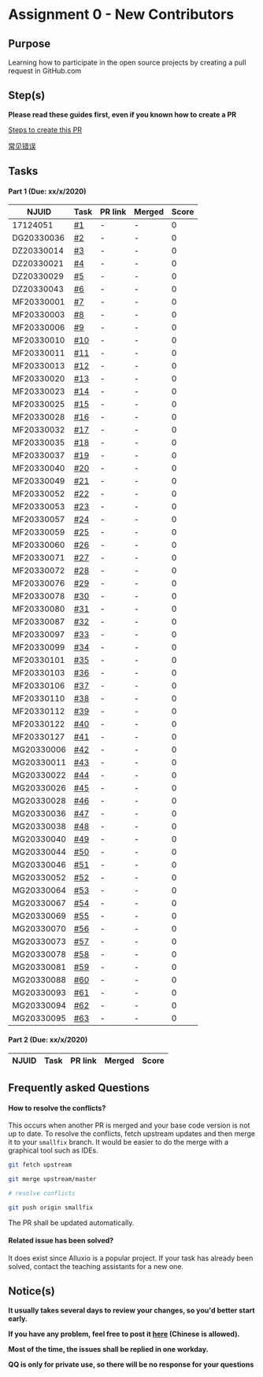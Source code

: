 # Assignment 0 - New Contributors

## Purpose

Learning how to participate in the open source projects by creating a pull request in GitHub.com

## Step(s)

**Please read these guides first, even if you known how to create a PR**

[Steps to create this PR](How-To.md)

[常见错误](Errors.md)

## Tasks

#### Part 1 (Due: xx/x/2020)

| NJUID | Task | PR link | Merged | Score |
|---|---|---|---|---|
17124051 |[#1](https://github.com/PasaLab/MR-Course-Assignments/blob/fall-2020/issue_list.md#task-1) | - | - | 0 |
DG20330036 |[#2](https://github.com/PasaLab/MR-Course-Assignments/blob/fall-2020/issue_list.md#task-2) | - | - | 0 |
DZ20330014 |[#3](https://github.com/PasaLab/MR-Course-Assignments/blob/fall-2020/issue_list.md#task-3) | - | - | 0 |
DZ20330021 |[#4](https://github.com/PasaLab/MR-Course-Assignments/blob/fall-2020/issue_list.md#task-4) | - | - | 0 |
DZ20330029 |[#5](https://github.com/PasaLab/MR-Course-Assignments/blob/fall-2020/issue_list.md#task-5) | - | - | 0 |
DZ20330043 |[#6](https://github.com/PasaLab/MR-Course-Assignments/blob/fall-2020/issue_list.md#task-6) | - | - | 0 |
MF20330001 |[#7](https://github.com/PasaLab/MR-Course-Assignments/blob/fall-2020/issue_list.md#task-7) | - | - | 0 |
MF20330003 |[#8](https://github.com/PasaLab/MR-Course-Assignments/blob/fall-2020/issue_list.md#task-8) | - | - | 0 |
MF20330006 |[#9](https://github.com/PasaLab/MR-Course-Assignments/blob/fall-2020/issue_list.md#task-9) | - | - | 0 |
MF20330010 |[#10](https://github.com/PasaLab/MR-Course-Assignments/blob/fall-2020/issue_list.md#task-10) | - | - | 0 |
MF20330011 |[#11](https://github.com/PasaLab/MR-Course-Assignments/blob/fall-2020/issue_list.md#task-11) | - | - | 0 |
MF20330013 |[#12](https://github.com/PasaLab/MR-Course-Assignments/blob/fall-2020/issue_list.md#task-12) | - | - | 0 |
MF20330020 |[#13](https://github.com/PasaLab/MR-Course-Assignments/blob/fall-2020/issue_list.md#task-13) | - | - | 0 |
MF20330023 |[#14](https://github.com/PasaLab/MR-Course-Assignments/blob/fall-2020/issue_list.md#task-14) | - | - | 0 |
MF20330025 |[#15](https://github.com/PasaLab/MR-Course-Assignments/blob/fall-2020/issue_list.md#task-15) | - | - | 0 |
MF20330028 |[#16](https://github.com/PasaLab/MR-Course-Assignments/blob/fall-2020/issue_list.md#task-16) | - | - | 0 |
MF20330032 |[#17](https://github.com/PasaLab/MR-Course-Assignments/blob/fall-2020/issue_list.md#task-17) | - | - | 0 |
MF20330035 |[#18](https://github.com/PasaLab/MR-Course-Assignments/blob/fall-2020/issue_list.md#task-18) | - | - | 0 |
MF20330037 |[#19](https://github.com/PasaLab/MR-Course-Assignments/blob/fall-2020/issue_list.md#task-19) | - | - | 0 |
MF20330040 |[#20](https://github.com/PasaLab/MR-Course-Assignments/blob/fall-2020/issue_list.md#task-20) | - | - | 0 |
MF20330049 |[#21](https://github.com/PasaLab/MR-Course-Assignments/blob/fall-2020/issue_list.md#task-21) | - | - | 0 |
MF20330052 |[#22](https://github.com/PasaLab/MR-Course-Assignments/blob/fall-2020/issue_list.md#task-22) | - | - | 0 |
MF20330053 |[#23](https://github.com/PasaLab/MR-Course-Assignments/blob/fall-2020/issue_list.md#task-23) | - | - | 0 |
MF20330057 |[#24](https://github.com/PasaLab/MR-Course-Assignments/blob/fall-2020/issue_list.md#task-24) | - | - | 0 |
MF20330059 |[#25](https://github.com/PasaLab/MR-Course-Assignments/blob/fall-2020/issue_list.md#task-25) | - | - | 0 |
MF20330060 |[#26](https://github.com/PasaLab/MR-Course-Assignments/blob/fall-2020/issue_list.md#task-26) | - | - | 0 |
MF20330071 |[#27](https://github.com/PasaLab/MR-Course-Assignments/blob/fall-2020/issue_list.md#task-27) | - | - | 0 |
MF20330072 |[#28](https://github.com/PasaLab/MR-Course-Assignments/blob/fall-2020/issue_list.md#task-28) | - | - | 0 |
MF20330076 |[#29](https://github.com/PasaLab/MR-Course-Assignments/blob/fall-2020/issue_list.md#task-29) | - | - | 0 |
MF20330078 |[#30](https://github.com/PasaLab/MR-Course-Assignments/blob/fall-2020/issue_list.md#task-30) | - | - | 0 |
MF20330080 |[#31](https://github.com/PasaLab/MR-Course-Assignments/blob/fall-2020/issue_list.md#task-31) | - | - | 0 |
MF20330087 |[#32](https://github.com/PasaLab/MR-Course-Assignments/blob/fall-2020/issue_list.md#task-32) | - | - | 0 |
MF20330097 |[#33](https://github.com/PasaLab/MR-Course-Assignments/blob/fall-2020/issue_list.md#task-33) | - | - | 0 |
MF20330099 |[#34](https://github.com/PasaLab/MR-Course-Assignments/blob/fall-2020/issue_list.md#task-34) | - | - | 0 |
MF20330101 |[#35](https://github.com/PasaLab/MR-Course-Assignments/blob/fall-2020/issue_list.md#task-35) | - | - | 0 |
MF20330103 |[#36](https://github.com/PasaLab/MR-Course-Assignments/blob/fall-2020/issue_list.md#task-36) | - | - | 0 |
MF20330106 |[#37](https://github.com/PasaLab/MR-Course-Assignments/blob/fall-2020/issue_list.md#task-37) | - | - | 0 |
MF20330110 |[#38](https://github.com/PasaLab/MR-Course-Assignments/blob/fall-2020/issue_list.md#task-38) | - | - | 0 |
MF20330112 |[#39](https://github.com/PasaLab/MR-Course-Assignments/blob/fall-2020/issue_list.md#task-39) | - | - | 0 |
MF20330122 |[#40](https://github.com/PasaLab/MR-Course-Assignments/blob/fall-2020/issue_list.md#task-40) | - | - | 0 |
MF20330127 |[#41](https://github.com/PasaLab/MR-Course-Assignments/blob/fall-2020/issue_list.md#task-41) | - | - | 0 |
MG20330006 |[#42](https://github.com/PasaLab/MR-Course-Assignments/blob/fall-2020/issue_list.md#task-42) | - | - | 0 |
MG20330011 |[#43](https://github.com/PasaLab/MR-Course-Assignments/blob/fall-2020/issue_list.md#task-43) | - | - | 0 |
MG20330022 |[#44](https://github.com/PasaLab/MR-Course-Assignments/blob/fall-2020/issue_list.md#task-44) | - | - | 0 |
MG20330026 |[#45](https://github.com/PasaLab/MR-Course-Assignments/blob/fall-2020/issue_list.md#task-45) | - | - | 0 |
MG20330028 |[#46](https://github.com/PasaLab/MR-Course-Assignments/blob/fall-2020/issue_list.md#task-46) | - | - | 0 |
MG20330036 |[#47](https://github.com/PasaLab/MR-Course-Assignments/blob/fall-2020/issue_list.md#task-47) | - | - | 0 |
MG20330038 |[#48](https://github.com/PasaLab/MR-Course-Assignments/blob/fall-2020/issue_list.md#task-48) | - | - | 0 |
MG20330040 |[#49](https://github.com/PasaLab/MR-Course-Assignments/blob/fall-2020/issue_list.md#task-49) | - | - | 0 |
MG20330044 |[#50](https://github.com/PasaLab/MR-Course-Assignments/blob/fall-2020/issue_list.md#task-50) | - | - | 0 |
MG20330046 |[#51](https://github.com/PasaLab/MR-Course-Assignments/blob/fall-2020/issue_list.md#task-51) | - | - | 0 |
MG20330052 |[#52](https://github.com/PasaLab/MR-Course-Assignments/blob/fall-2020/issue_list.md#task-52) | - | - | 0 |
MG20330064 |[#53](https://github.com/PasaLab/MR-Course-Assignments/blob/fall-2020/issue_list.md#task-53) | - | - | 0 |
MG20330067 |[#54](https://github.com/PasaLab/MR-Course-Assignments/blob/fall-2020/issue_list.md#task-54) | - | - | 0 |
MG20330069 |[#55](https://github.com/PasaLab/MR-Course-Assignments/blob/fall-2020/issue_list.md#task-55) | - | - | 0 |
MG20330070 |[#56](https://github.com/PasaLab/MR-Course-Assignments/blob/fall-2020/issue_list.md#task-56) | - | - | 0 |
MG20330073 |[#57](https://github.com/PasaLab/MR-Course-Assignments/blob/fall-2020/issue_list.md#task-57) | - | - | 0 |
MG20330078 |[#58](https://github.com/PasaLab/MR-Course-Assignments/blob/fall-2020/issue_list.md#task-58) | - | - | 0 |
MG20330081 |[#59](https://github.com/PasaLab/MR-Course-Assignments/blob/fall-2020/issue_list.md#task-59) | - | - | 0 |
MG20330088 |[#60](https://github.com/PasaLab/MR-Course-Assignments/blob/fall-2020/issue_list.md#task-60) | - | - | 0 |
MG20330093 |[#61](https://github.com/PasaLab/MR-Course-Assignments/blob/fall-2020/issue_list.md#task-61) | - | - | 0 |
MG20330094 |[#62](https://github.com/PasaLab/MR-Course-Assignments/blob/fall-2020/issue_list.md#task-62) | - | - | 0 |
MG20330095 |[#63](https://github.com/PasaLab/MR-Course-Assignments/blob/fall-2020/issue_list.md#task-63) | - | - | 0 |


#### Part 2 (Due: xx/x/2020)

| NJUID | Task | PR link | Merged | Score |
| --- | --- | --- | --- | --- |



## Frequently asked Questions

#### How to resolve the conflicts?

This occurs when another PR is merged and your base code version is not up to date. To resolve the conflicts, fetch upstream updates and then merge it to your `smallfix` branch. It would be easier to do the merge with a graphical tool such as IDEs.

```bash
git fetch upstream

git merge upstream/master

# resolve conflicts

git push origin smallfix
```

The PR shall be updated automatically.

#### Related issue has been solved?

It does exist since Alluxio is a popular project. If your task has already been solved, contact the teaching assistants for a new one.

## Notice(s)

**It usually takes several days to review your changes, so you'd better start early.**

**If you have any problem, feel free to post it [here](https://github.com/PasaLab/MR-Course-Assignments/blob/fall-2020/issue_list.md###task-1/issues/new?template=question-template.md) (Chinese is allowed).**

**Most of the time, the issues shall be replied in one workday.**

**QQ is only for private use, so there will be no response for your questions**